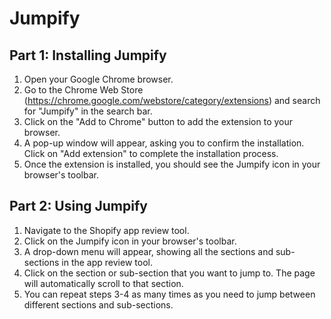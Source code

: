 # Jumpify

Part 1: Installing Jumpify
--------------------------

1.  Open your Google Chrome browser.
2.  Go to the Chrome Web Store (<https://chrome.google.com/webstore/category/extensions>) and search for "Jumpify" in the search bar.
3.  Click on the "Add to Chrome" button to add the extension to your browser.
4.  A pop-up window will appear, asking you to confirm the installation. Click on "Add extension" to complete the installation process.
5.  Once the extension is installed, you should see the Jumpify icon in your browser's toolbar.

Part 2: Using Jumpify
---------------------

1.  Navigate to the Shopify app review tool.
2.  Click on the Jumpify icon in your browser's toolbar.
3.  A drop-down menu will appear, showing all the sections and sub-sections in the app review tool.
4.  Click on the section or sub-section that you want to jump to. The page will automatically scroll to that section.
5.  You can repeat steps 3-4 as many times as you need to jump between different sections and sub-sections.
